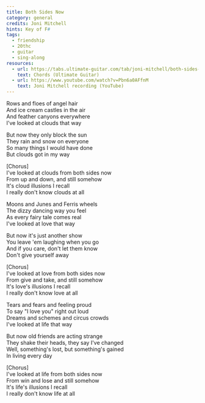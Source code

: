 ```yaml
---
title: Both Sides Now
category: general
credits: Joni Mitchell
hints: Key of F#
tags:
  - friendship
  - 20thc
  - guitar
  - sing-along
resources:
  - url: https://tabs.ultimate-guitar.com/tab/joni-mitchell/both-sides-now-chords-1488889
    text: Chords (Ultimate Guitar)
  - url: https://www.youtube.com/watch?v=Pbn6a0AFfnM
    text: Joni Mitchell recording (YouTube)
---
```

Rows and floes of angel hair\
And ice cream castles in the air\
And feather canyons everywhere\
I've looked at clouds that way  

But now they only block the sun\
They rain and snow on everyone\
So many things I would have done\
But clouds got in my way  

\[Chorus]\
I've looked at clouds from both sides now\
From up and down, and still somehow\
It's cloud illusions I recall\
I really don't know clouds at all  

Moons and Junes and Ferris wheels\
The dizzy dancing way you feel\
As every fairy tale comes real\
I've looked at love that way  

But now it's just another show\
You leave 'em laughing when you go\
And if you care, don't let them know\
Don't give yourself away  

\[Chorus]\
I've looked at love from both sides now\
From give and take, and still somehow\
It's love's illusions I recall\
I really don't know love at all  

Tears and fears and feeling proud\
To say "I love you" right out loud\
Dreams and schemes and circus crowds\
I've looked at life that way  

But now old friends are acting strange\
They shake their heads, they say I've changed\
Well, something's lost, but something's gained\
In living every day  

\[Chorus]\
I've looked at life from both sides now\
From win and lose and still somehow\
It's life's illusions I recall\
I really don't know life at all
